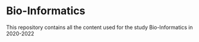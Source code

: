 # Bio-Informatics

This repository contains all the content used for the study Bio-Informatics in 2020-2022